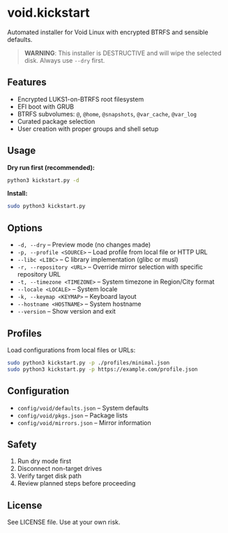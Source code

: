 # void.kickstart

Automated installer for Void Linux with encrypted BTRFS and sensible defaults.

> **WARNING**: This installer is DESTRUCTIVE and will wipe the selected disk. Always use `--dry` first.

## Features

- Encrypted LUKS1-on-BTRFS root filesystem
- EFI boot with GRUB
- BTRFS subvolumes: `@`, `@home`, `@snapshots`, `@var_cache`, `@var_log`
- Curated package selection
- User creation with proper groups and shell setup

## Usage

**Dry run first (recommended):**
```bash
python3 kickstart.py -d
```

**Install:**
```bash
sudo python3 kickstart.py
```

## Options

- `-d, --dry` – Preview mode (no changes made)
- `-p, --profile <SOURCE>` – Load profile from local file or HTTP URL
- `--libc <LIBC>` – C library implementation (glibc or musl)
- `-r, --repository <URL>` – Override mirror selection with specific repository URL
- `-t, --timezone <TIMEZONE>` – System timezone in Region/City format
- `--locale <LOCALE>` – System locale
- `-k, --keymap <KEYMAP>` – Keyboard layout
- `--hostname <HOSTNAME>` – System hostname
- `--version` – Show version and exit

## Profiles

Load configurations from local files or URLs:
```bash
sudo python3 kickstart.py -p ./profiles/minimal.json
sudo python3 kickstart.py -p https://example.com/profile.json
```

## Configuration

- `config/void/defaults.json` – System defaults
- `config/void/pkgs.json` – Package lists
- `config/void/mirrors.json` – Mirror information

## Safety

1. Run dry mode first
2. Disconnect non-target drives
3. Verify target disk path
4. Review planned steps before proceeding

## License

See LICENSE file. Use at your own risk.
